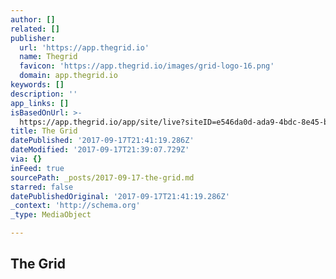 ```yaml
---
author: []
related: []
publisher:
  url: 'https://app.thegrid.io'
  name: Thegrid
  favicon: 'https://app.thegrid.io/images/grid-logo-16.png'
  domain: app.thegrid.io
keywords: []
description: ''
app_links: []
isBasedOnUrl: >-
  https://app.thegrid.io/app/site/live?siteID=e546da0d-ada9-4bdc-8e45-b01afe54ca86
title: The Grid
datePublished: '2017-09-17T21:41:19.286Z'
dateModified: '2017-09-17T21:39:07.729Z'
via: {}
inFeed: true
sourcePath: _posts/2017-09-17-the-grid.md
starred: false
datePublishedOriginal: '2017-09-17T21:41:19.286Z'
_context: 'http://schema.org'
_type: MediaObject

---
```

<article style=""><h1>The Grid</h1></article>